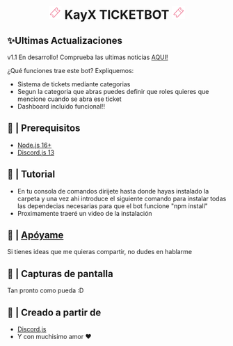 <h1 align="center"><img src="./logo/logo.gif" width="30px"> KayX TICKETBOT <img src="./logo/logo.gif" width="30px"></h1>

## ✨Ultimas Actualizaciones

v1.1 En desarrollo! Comprueba las ultimas noticias [AQUI!](https://github.com/neegroo/KayXBOT)

¿Qué funciones trae este bot? Expliquemos:
 - Sistema de tickets mediante categorias
 - Segun la categoria que abras puedes definir que roles quieres que mencione cuando se abra ese ticket
 - Dashboard incluido funcional!!

## 🚧 | Prerequisitos

- [Node.js 16+](https://nodejs.org/en/download/)
- [Discord.js 13](https://www.npmjs.com/package/discord.js/v/13.0.0)

## 📝 | Tutorial
- En tu consola de comandos dirijete hasta donde hayas instalado la carpeta y una vez ahi introduce el siguiente comando para instalar todas las dependecias necesarias para que el bot funcione "npm install"
- Proximamente traeré un video de la instalación

## 📝 | [Apóyame](https://discord.gg/S9TH3pFCx3)

Si tienes ideas que me quieras compartir, no dudes en hablarme

## 📸 | Capturas de pantalla

Tan pronto como pueda :D

## 🌟 | Creado a partir de

- [Discord.js](https://discord.js.org/)
- Y con muchisimo amor ❤️
